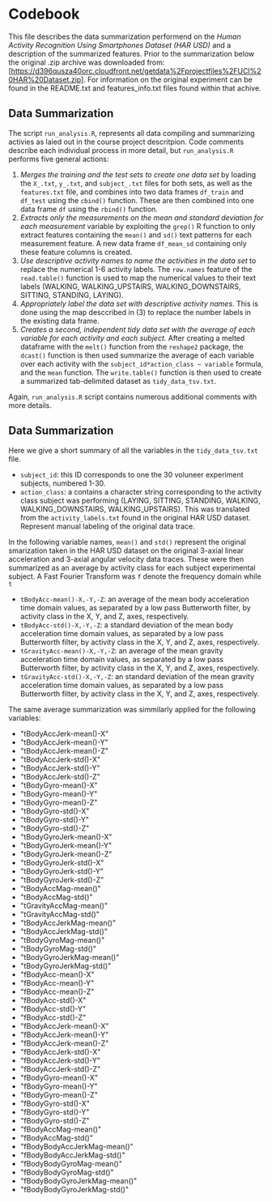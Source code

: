 # Codebook

This file describes the data summarization performend on the *Human Activity Recognition Using Smartphones Dataset (HAR USD)* and a description of the summarized features. Prior to the summarization below the original .zip archive was downloaded from: [https://d396qusza40orc.cloudfront.net/getdata%2Fprojectfiles%2FUCI%20HAR%20Dataset.zip]. For information on the original experiment can be found in the README.txt and features_info.txt files found within that achive.

## Data Summarization  

The script `run_analysis.R`, represents all data compiling and summarizing activies as laied out in the course project descritpion. Code comments describe each individual process in more detail, but `run_analysis.R` performs five general actions:
1. _Merges the training and the test sets to create one data set_ by loading the `X_.txt`, `y_.txt`, and `subject_.txt` files for both sets, as well as the `features.txt` file, and combines into two data frames `df_train` and `df_test` using the `cbind()` function. These are then combined into one data frame `df` using the `rbind()` function.
2. _Extracts only the measurements on the mean and standard deviation for each measurement_ variable by exploiting the `grep()` R function to only extract features containing the `mean()` and `sd()` text patterns for each measurement feature. A new data frame `df_mean_sd` containing only these feature columns is created.
3. _Use descriptive activity names to name the activities in the data set_ to replace the numerical 1-6 activity labels. The `row.names` feature of the `read.table()` function is used to map the numerical values to their text labels (WALKING, WALKING_UPSTAIRS, WALKING_DOWNSTAIRS, SITTING, STANDING, LAYING).
4. _Appropriately label the data set with descriptive activity names_. This is done using the map desccribed in (3) to replace the number labels in the existing data frame.
5. _Creates a second, independent tidy data set with the average of each variable for each activity and each subject._ After creating a melted dataframe with the `melt()` function from the `reshape2` package, the `dcast()` function is then used summarize the average of each variable over each activity with the `subject_id*action_class ~ variable` formula, and the `mean` function. The `write.table()` function is then used to create a summarized tab-delimited dataset as `tidy_data_tsv.txt`.

Again, `run_analysis.R` script contains numerous additional comments with more details.

## Data Summarization

Here we give a short summary of all the variables in the `tidy_data_tsv.txt` file.

* `subject_id`: this ID corresponds to one the 30 voluneer experiment subjects, numbered 1-30.
* `action_class`: a contains a character string corresponding to the activity class subject was performing (LAYING, SITTING, STANDING, WALKING, WALKING_DOWNSTAIRS, WALKING_UPSTAIRS). This was translated from the `activity_labels.txt` found in the original HAR USD dataset. Represent manual labeling of the original data trace.

In the following variable names, `mean()` and `std()` represent the original smarization taken in the HAR USD dataset on the original 3-axial linear acceleration and 3-axial angular velocity data traces. These were then summarized as an average by activity class for each subject experimental subject. A Fast Fourier Transform was  `f` denote the frequency domain while `t`

* `tBodyAcc-mean()-X,-Y,-Z`: an average of the mean body acceleration time domain values, as separated by a low pass Butterworth filter, by activity class in the X, Y, and Z, axes, respectively.
* `tBodyAcc-std()-X,-Y,-Z`: a standard deviation of the mean body acceleration time domain values, as separated by a low pass Butterworth filter, by activity class in the X, Y, and Z, axes, respectively.
* `tGravityAcc-mean()-X,-Y,-Z`: an average of the mean gravity acceleration time domain values, as separated by a low pass Butterworth filter, by activity class in the X, Y, and Z, axes, respectively.
* `tGravityAcc-std()-X,-Y,-Z`: an standard deviation of the mean gravity acceleration time domain values, as separated by a low pass Butterworth filter, by activity class in the X, Y, and Z, axes, respectively.

The same average summarization was simmilarly applied for the following variables:

* "tBodyAccJerk-mean()-X"      
* "tBodyAccJerk-mean()-Y"      
* "tBodyAccJerk-mean()-Z"      
* "tBodyAccJerk-std()-X"       
* "tBodyAccJerk-std()-Y"       
* "tBodyAccJerk-std()-Z"       
* "tBodyGyro-mean()-X"         
* "tBodyGyro-mean()-Y"         
* "tBodyGyro-mean()-Z"         
* "tBodyGyro-std()-X"          
* "tBodyGyro-std()-Y"          
* "tBodyGyro-std()-Z"          
* "tBodyGyroJerk-mean()-X"     
* "tBodyGyroJerk-mean()-Y"     
* "tBodyGyroJerk-mean()-Z"     
* "tBodyGyroJerk-std()-X"      
* "tBodyGyroJerk-std()-Y"      
* "tBodyGyroJerk-std()-Z"      
* "tBodyAccMag-mean()"         
* "tBodyAccMag-std()"          
* "tGravityAccMag-mean()"      
* "tGravityAccMag-std()"       
* "tBodyAccJerkMag-mean()"     
* "tBodyAccJerkMag-std()"      
* "tBodyGyroMag-mean()"        
* "tBodyGyroMag-std()"         
* "tBodyGyroJerkMag-mean()"    
* "tBodyGyroJerkMag-std()"
* "fBodyAcc-mean()-X"          
* "fBodyAcc-mean()-Y"          
* "fBodyAcc-mean()-Z"          
* "fBodyAcc-std()-X"           
* "fBodyAcc-std()-Y"           
* "fBodyAcc-std()-Z"           
* "fBodyAccJerk-mean()-X"      
* "fBodyAccJerk-mean()-Y"      
* "fBodyAccJerk-mean()-Z"      
* "fBodyAccJerk-std()-X"       
* "fBodyAccJerk-std()-Y"       
* "fBodyAccJerk-std()-Z"       
* "fBodyGyro-mean()-X"         
* "fBodyGyro-mean()-Y"         
* "fBodyGyro-mean()-Z"         
* "fBodyGyro-std()-X"          
* "fBodyGyro-std()-Y"          
* "fBodyGyro-std()-Z"          
* "fBodyAccMag-mean()"         
* "fBodyAccMag-std()"          
* "fBodyBodyAccJerkMag-mean()" 
* "fBodyBodyAccJerkMag-std()"  
* "fBodyBodyGyroMag-mean()"    
* "fBodyBodyGyroMag-std()"     
* "fBodyBodyGyroJerkMag-mean()"
* "fBodyBodyGyroJerkMag-std()" 


